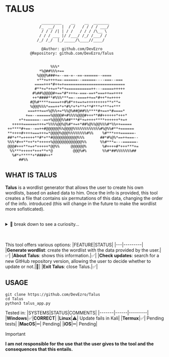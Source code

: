 # TALUS
```
                _________    __    __  _______
               /_  __/   |  / /   / / / / ___/
                / / / /| | / /   / / / /\__ \ 
               / / / ___ |/ /___/ /_/ /___/ / 
              /_/ /_/  |_/_____/\____//____/
                   
                @Author: github.com/DevEzro
           @Repository: github.com/DevEzro/Talus


                    %%%*                                       
               *%@##%%%+==                           
              %@@@%###+=--==-=--==-======--====             
              +**+=++++==-======--======----===--===        
             ====+++*#++=+===========================       
             #**+=*++=+*+*+===========++---=====+++++       
            #%##%@@@@#+==*#*+++=-===-==+*===++==++++        
            ++*####**#%%%***==--====++==*#++*+=++++         
           #@%#****+====++#%#*++==+=+++++++++**+**=         
           %@@@%%%*===++*+*#%*+*+**+**#***+***++***         
          ===+++==+%@%%+=*%%@%##@##%%****#+==+*#====*       
         +==--======%@@@@#+#%%%%@@@#+++**##++++++*+++*      
      +*+======--==+%@@@@%%##***#*+=++++****++++++*+=+      
   +++++======+++=*%%%%@@%@%#*+=+*##%@%%@@%%%#*%%++=====    
 ++****#+==--==++#@@@@@@%%@@@@%%%%%%%%%%%%#%@%%#**+======   
 **++++#++++===+++=*@@@@%@@@%%%%%%%%#%%    %#***+++======-  
 ##*+**=+++++**#*+**#@@@@@@@@@@@%%%       ##*#%@%*==++===-- 
 %%%*#++**++*+*+++++%@@@@@@@@@@@@@%%      %%#***=---======- 
 @@@#+++**+=+*+++++*@@%%     @@@@@@%       %#++++#*+++***+= 
  %%***+++++*+++**+*@         @@@%#%       %%#*##%%%%%%%##  
   %#*+*****+*####++*                                       
      ##%%
```

## WHAT IS TALUS
**Talus** is a wordlist generator that allows the user to create his own wordlists, based on
asked data to him. Once the info is provided, this tool creates a file that contains
six permutations of this data, changing the order of the info. introduced (this will change in the future
to make the wordlist more sofisticated).
<br>
<br>

<details>
  <summary>👀 break down to see a curiosity...</summary>
  <p align="center">
    <b>Why the ASCII art?</b>
    <br>
    It's related to the Talus monster that appears in both TLOZ: BOTW and TOTK. Due to wordlists being used most for brute force access, I thought Talus
  is a funny representation of both brute and force applied in this type of attack.
    <br>
    <br>
    <img src="https://www.zeldadungeon.net/wiki/images/2/28/Stone-talus.jpeg" width="200">
  </p>
</details>

<br>
<br>

This tool offers various options:
|FEATURE|STATUS|
|---|---------|
|**Generate wordlist**: create the wordlist with the data provided by the user.|✅|
|**About Talus**: shows this information.|✅|
|**Check updates**: search for a new GitHub repository version, allowing the user to decide whether to update or not.|🧪|
|**Exit Talus**: close Talus.|✅|
<br>

## USAGE
```
git clone https://github.com/DevEzro/Talus
cd Talus
python3 talus_app.py
```

Tested in:
|SYSTEMS|STATUS|COMMENTS|
|-------|------|---------|
|**Windows**|✅|**CORRECT**|
|**Linux**|⚠️| Update fails in Kali|
|**Termux**|✅| Pending tests|
|**MacOS**|➖| Pending|
|**iOS**|➖| Pending|
<br>

>[!IMPORTANT] 
**I am not responsible for the use that the user gives to the tool and the consequences that this entails.**
